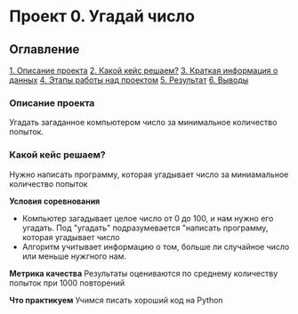 # Проект 0. Угадай число 

## Оглавление
[1. Описание проекта](_______)
[2. Какой кейс решаем?](______)
[3. Краткая информация о данных](______)
[4. Этапы работы над проектом](______)
[5. Результат](_______)
[6. Выводы](______)

### Описание проекта
Угадать загаданное компьютером число за минимальное количество попыток.

### Какой кейс решаем?
Нужно написать программу, которая угадывает число за миниамальное количество попыток

**Условия соревнования**
- Компьютер загадывает целое число от 0 до 100, и нам нужно его угадать. Под "угадать" подразумевается "написать
программу, которая угадывает число
- Алгоритм учитывает информацию о том, больше ли случайное число или меньше нужгного нам.

**Метрика качества** 
Результаты оцениваются по среднему количеству попыток при 1000 повторений

**Что практикуем**
Учимся писать хороший код на Python